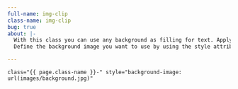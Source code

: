 ```yaml
---
full-name: img-clip
class-name: img-clip
bug: true
about: |-
  With this class you can use any background as filling for text. Apply it directly to an element containing text.
  Define the background image you want to use by using the style attribute or a css-file.

---
```

    class="{{ page.class-name }}-" style="background-image: url(images/background.jpg)"

<!--more-->